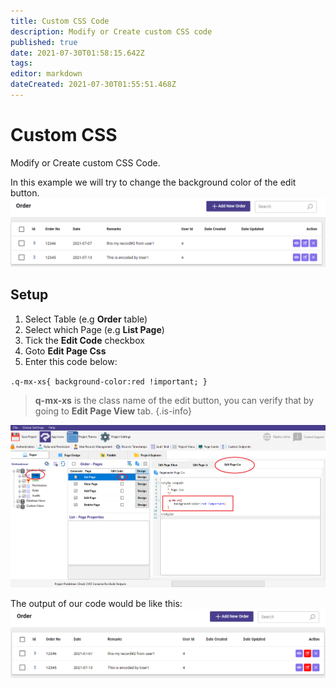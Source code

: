 ```yaml
---
title: Custom CSS Code
description: Modify or Create custom CSS code
published: true
date: 2021-07-30T01:58:15.642Z
tags: 
editor: markdown
dateCreated: 2021-07-30T01:55:51.468Z
---
```


# Custom CSS
Modify or Create custom CSS Code.

In this example we will try to change the background color of the edit button.
![1.png](/custom-code/css/1.png)

## Setup
1. Select Table (e.g **Order** table)
2. Select which Page (e.g **List Page**)
3. Tick the **Edit Code** checkbox
4. Goto **Edit Page Css**
5. Enter this code below:

`.q-mx-xs{
   background-color:red !important;
 }`

> **q-mx-xs** is the class name of the edit button, you can verify that by going to **Edit Page View** tab.
{.is-info}

![3.png](/custom-code/css/3.png)

The output of our code would be like this:
![2.png](/custom-code/css/2.png)
